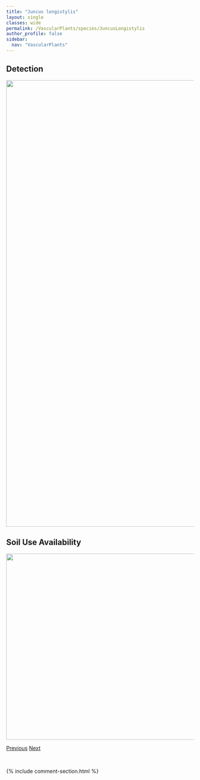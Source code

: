 ```yaml
---
title: "Juncus longistylis"
layout: single
classes: wide
permalink: /VascularPlants/species/JuncusLongistylis
author_profile: false
sidebar:
  nav: "VascularPlants"
---
```


<h2>Detection</h2>

<a href="https://drive.google.com/uc?export=view&id=1Jg3Z6Le7uHa_CmW4Tqkg1UdqOKtcdVvi">
<img src="https://drive.google.com/uc?export=view&id=1Jg3Z6Le7uHa_CmW4Tqkg1UdqOKtcdVvi" height = "1200" width = "800">
</a>


<h2>Soil Use Availability</h2>

<a href="https://drive.google.com/uc?export=view&id=1hj6RvOThdf2X7h3ZI9HPbPQykRSKkjIW">
<img src="https://drive.google.com/uc?export=view&id=1hj6RvOThdf2X7h3ZI9HPbPQykRSKkjIW" height = "500" width = "1000">
</a>


<a href="/DevelopmentWebsite/VascularPlants/species/JuncusFiliformis" class="pagination--pager" title="Juncus filiformis">Previous</a> <a href="/DevelopmentWebsite/VascularPlants/species/JuncusNodosus" class="pagination--pager" title="Juncus nodosus">Next</a>

<p>&nbsp;</p>

{% include comment-section.html %}
